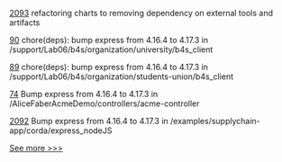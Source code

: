 
[2093](https://github.com/hyperledger/bevel/pull/2093) refactoring charts to removing dependency on external tools and artifacts

[90](https://github.com/hyperledger-labs/university-course/pull/90) chore(deps): bump express from 4.16.4 to 4.17.3 in /support/Lab06/b4s/organization/university/b4s_client

[89](https://github.com/hyperledger-labs/university-course/pull/89) chore(deps): bump express from 4.16.4 to 4.17.3 in /support/Lab06/b4s/organization/students-union/b4s_client

[74](https://github.com/hyperledger/aries-acapy-controllers/pull/74) Bump express from 4.16.4 to 4.17.3 in /AliceFaberAcmeDemo/controllers/acme-controller

[2092](https://github.com/hyperledger/bevel/pull/2092) Bump express from 4.16.4 to 4.17.3 in /examples/supplychain-app/corda/express_nodeJS


[See more >>>](https://start-here.hyperledger.org/pull-requests)
